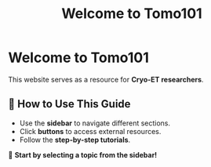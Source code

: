 ﻿---
layout: default
title: "Welcome to Tomo101"
nav_order: 1
---

# Welcome to Tomo101

This website serves as a resource for **Cryo-ET researchers**.  

## 📌 **How to Use This Guide**
- Use the **sidebar** to navigate different sections.
- Click **buttons** to access external resources.
- Follow the **step-by-step tutorials**.

🚀 **Start by selecting a topic from the sidebar!**

